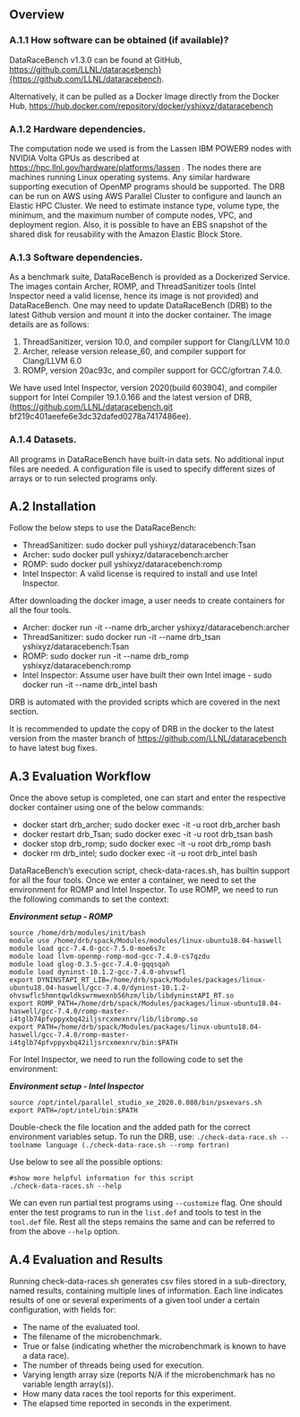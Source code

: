 ## Overview

### A.1.1  How software can be obtained (if available)?
DataRaceBench v1.3.0 can be found at GitHub, 
https://github.com/LLNL/dataracebench}{https://github.com/LLNL/dataracebench.

Alternatively, it can be pulled as a Docker Image directly from the Docker Hub, https://hub.docker.com/repository/docker/yshixyz/dataracebench 

### A.1.2  Hardware dependencies.
The computation node we used is from the Lassen IBM POWER9 nodes with NVIDIA Volta GPUs as described at https://hpc.llnl.gov/hardware/platforms/lassen . The nodes there are machines running Linux operating systems. 
Any similar hardware supporting execution of OpenMP programs should be supported. The DRB can be run on AWS using AWS Parallel Cluster to configure and launch an Elastic HPC Cluster. We need to estimate instance type, volume type, the minimum, and the maximum number of compute nodes, VPC, and deployment region. Also, it is possible to have an EBS snapshot of the shared disk for reusability with the Amazon Elastic Block Store. 

### A.1.3  Software dependencies.
As a benchmark suite, DataRaceBench is provided as a Dockerized Service. The images contain Archer, ROMP, and ThreadSanitizer tools (Intel Inspector need a valid license, hence its image is not provided) and DataRaceBench. One may need to update DataRaceBench (DRB) to the latest Github version and mount it into the docker container. The image details are as follows:

1. ThreadSanitizer, version 10.0, and compiler support for Clang/LLVM 10.0
2. Archer, release version release_60, and compiler support for Clang/LLVM 6.0
3. ROMP, version 20ac93c, and compiler support for GCC/gfortran 7.4.0.

We have used Intel Inspector, version 2020(build 603904), and compiler support for Intel Compiler 19.1.0.166 and the latest version of DRB, (https://github.com/LLNL/dataracebench.git bf219c401aeefe6e3dc32dafed0278a7417486ee).

### A.1.4  Datasets.
All programs in DataRaceBench have built-in data sets. No additional input files are needed. A configuration file is used to specify different sizes of arrays or to run selected programs only.


## A.2 Installation
Follow the below steps to use the DataRaceBench:
* ThreadSanitizer: sudo docker pull yshixyz/dataracebench:Tsan
* Archer: sudo docker pull yshixyz/dataracebench:archer
* ROMP: sudo docker pull yshixyz/dataracebench:romp
* Intel Inspector: A valid license is required to install and use Intel Inspector.

After downloading the docker image, a user needs to create containers for all the four tools.
* Archer: docker run -it --name drb\_archer yshixyz/dataracebench:archer
* ThreadSanitizer: sudo docker run -it --name drb\_tsan yshixyz/dataracebench:Tsan
* ROMP: sudo docker run -it --name drb\_romp yshixyz/dataracebench:romp
* Intel Inspector: Assume user have built their own Intel image - sudo docker run -it --name drb\_intel bash

DRB is automated with the provided scripts which are covered in the next section.

It is recommended to update the copy of DRB in the docker to the latest version from the master branch of https://github.com/LLNL/dataracebench to have latest bug fixes. 

## A.3  Evaluation Workflow
Once the above setup is completed, one can start and enter the respective docker container using one of the below commands:
* docker start drb\_archer; sudo docker exec -it -u root drb\_archer bash
* docker restart drb\_Tsan; sudo docker exec -it -u root drb\_tsan bash
* docker stop drb\_romp; sudo docker exec -it -u root drb\_romp bash
* docker rm drb\_intel; sudo docker exec -it -u root drb\_intel bash

DataRaceBench’s execution script, check-data-races.sh, has builtin support for all the four tools. Once we enter a container, we need to set the environment for ROMP and Intel Inspector. To use ROMP, we need to run the following commands to set the context:

**_Environment setup - ROMP_**
```
source /home/drb/modules/init/bash
module use /home/drb/spack/Modules/modules/linux-ubuntu18.04-haswell
module load gcc-7.4.0-gcc-7.5.0-moe6s7c
module load llvm-openmp-romp-mod-gcc-7.4.0-cs7qzdu
module load glog-0.3.5-gcc-7.4.0-gqqsqah
module load dyninst-10.1.2-gcc-7.4.0-ohvswfl
export DYNINSTAPI_RT_LIB=/home/drb/spack/Modules/packages/linux-ubuntu18.04-haswell/gcc-7.4.0/dyninst-10.1.2-ohvswflc5hmntqwldkswrmwexnb56hzm/lib/libdyninstAPI_RT.so
export ROMP_PATH=/home/drb/spack/Modules/packages/linux-ubuntu18.04-haswell/gcc-7.4.0/romp-master-i4tglb74pfvppyxbq42iljsrcxmexnrv/lib/libromp.so
export PATH=/home/drb/spack/Modules/packages/linux-ubuntu18.04-haswell/gcc-7.4.0/romp-master-i4tglb74pfvppyxbq42iljsrcxmexnrv/bin:$PATH
```

For Intel Inspector, we need to run the following code to set the environment:

**_Environment setup - Intel Inspector_**
```
source /opt/intel/parallel_studio_xe_2020.0.088/bin/psxevars.sh
export PATH=/opt/intel/bin:$PATH
```

Double-check the file location and the added path for the correct environment variables setup.
To run the DRB, use:
`./check-data-race.sh --toolname language (./check-data-race.sh --romp fortran)`

Use below to see all the possible options:
```
#show more helpful information for this script
./check-data-races.sh --help
```

We can even run partial test programs using `--customize` flag. One should enter the test programs to run in the `list.def` and tools to test in the `tool.def` file. Rest all the steps remains the same and can be referred to from the above `--help` option.

## A.4  Evaluation and Results
Running check-data-races.sh generates csv files stored in a sub-directory, named results, containing multiple lines of information. Each line indicates results of one or several experiments of a given tool under a certain configuration, with fields for:
* The name of the evaluated tool.
* The filename of the microbenchmark.
* True or false (indicating whether the microbenchmark is known to have a data race).
* The number of threads being used for execution.
* Varying length array size (reports N/A if the microbenchmark has no variable length array(s)).
* How many data races the tool reports for this experiment.
* The elapsed time reported in seconds in the experiment.

